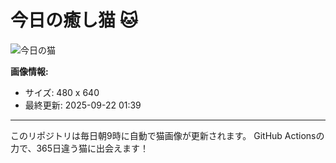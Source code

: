 # 今日の癒し猫 🐱

![今日の猫](https://cdn2.thecatapi.com/images/42p.jpg)

**画像情報:**
- サイズ: 480 x 640
- 最終更新: 2025-09-22 01:39

---

このリポジトリは毎日朝9時に自動で猫画像が更新されます。
GitHub Actionsの力で、365日違う猫に出会えます！
